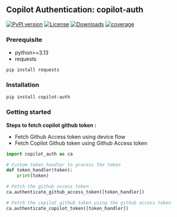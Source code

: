 Copilot Authentication: copilot-auth
-----------
[![PyPI version](https://badge.fury.io/py/copilot-auth.svg)](https://badge.fury.io/py/copilot-auth)
[![License](https://img.shields.io/pypi/l/copilot-auth.svg)](https://pypi.org/project/copilot-auth/)
[![Downloads](https://static.pepy.tech/personalized-badge/copilot_auth?period=total&units=none&left_color=grey&right_color=green&left_text=Downloads)](https://pepy.tech/project/copilot_auth)
[![coverage](https://img.shields.io/codecov/c/github/bhachauk/copilot-auth)](https://app.codecov.io/gh/bhachauk/copilot-auth)


### Prerequisite

- python>=3.13
- requests

```shell
pip install requests
```

### Installation

```shell
pip install copilot-auth
```


### Getting started

**Steps to fetch copilot github token :**

- Fetch Github Access token using device flow
- Fetch Copilot Github token using Github Access token

```python
import copilot_auth as ca

# Custom token handler to process the token
def token_handler(token):
    print(token)

# Fetch the github access token
ca.authenticate_github_access_token([token_handler])

# Fetch the copilot github token using the github access token
ca.authenticate_copilot_token([token_handler])

```